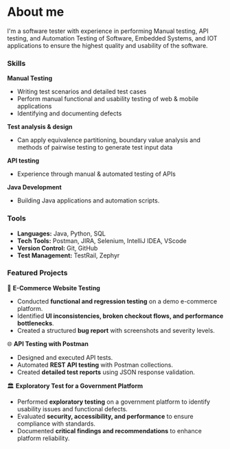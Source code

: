 # About me

I'm a software tester with experience in performing Manual testing, API testing, and Automation Testing of Software, Embedded Systems, and IOT applications to ensure the highest quality and usability of the software.


### Skills

**Manual Testing**
- Writing test scenarios and detailed test cases
- Perform manual functional and usability testing of web & mobile applications
- Identifying and documenting defects

**Test analysis & design**
- Can apply equivalence partitioning, boundary value analysis and methods of pairwise testing to generate test input data

**API testing**
- Experience through manual & automated testing of APIs

**Java Development**
- Building Java applications and automation scripts.


### Tools
- **Languages:** Java, Python, SQL  
- **Tech Tools:** Postman, JIRA, Selenium, IntelliJ IDEA, VScode  
- **Version Control:** Git, GitHub  
- **Test Management:** TestRail, Zephyr


### Featured Projects

🛒 **E-Commerce Website Testing**  
- Conducted **functional and regression testing** on a demo e-commerce platform.  
- Identified **UI inconsistencies, broken checkout flows, and performance bottlenecks**.  
- Created a structured **bug report** with screenshots and severity levels.   

🌐 **API Testing with Postman**  
- Designed and executed API tests.  
- Automated **REST API testing** with Postman collections.  
- Created **detailed test reports** using JSON response validation.

🏛️ **Exploratory Test for a Government Platform**  
- Performed **exploratory testing** on a government platform to identify usability issues and functional defects.  
- Evaluated **security, accessibility, and performance** to ensure compliance with standards.  
- Documented **critical findings and recommendations** to enhance platform reliability.


